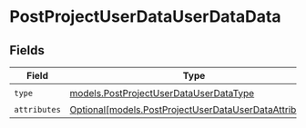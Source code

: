 # PostProjectUserDataUserDataData


## Fields

| Field                                                                                                        | Type                                                                                                         | Required                                                                                                     | Description                                                                                                  |
| ------------------------------------------------------------------------------------------------------------ | ------------------------------------------------------------------------------------------------------------ | ------------------------------------------------------------------------------------------------------------ | ------------------------------------------------------------------------------------------------------------ |
| `type`                                                                                                       | [models.PostProjectUserDataUserDataType](../models/postprojectuserdatauserdatatype.md)                       | :heavy_check_mark:                                                                                           | N/A                                                                                                          |
| `attributes`                                                                                                 | [Optional[models.PostProjectUserDataUserDataAttributes]](../models/postprojectuserdatauserdataattributes.md) | :heavy_minus_sign:                                                                                           | N/A                                                                                                          |